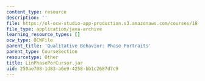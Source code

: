 ```yaml
---
content_type: resource
description: ''
file: https://ol-ocw-studio-app-production.s3.amazonaws.com/courses/18-03sc-differential-equations-fall-2011/250ae7081d83a6e94258bb1c2687d7c9_LinPhasePorCursor.jar
file_type: application/java-archive
learning_resource_types: []
ocw_type: OCWFile
parent_title: 'Qualitative Behavior: Phase Portraits'
parent_type: CourseSection
resourcetype: Other
title: LinPhasePorCursor.jar
uid: 250ae708-1d83-a6e9-4258-bb1c2687d7c9
---
```

